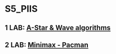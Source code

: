 # S5_PIIS
## 1 LAB: [A-Star & Wave algorithms](https://github.com/MilaHalko/S5_PIIS/tree/Lab1-AStar%26Wave)
## 2 LAB: [Minimax - Pacman](https://github.com/MilaHalko/S5_PIIS/tree/Lab2-Minimax)
